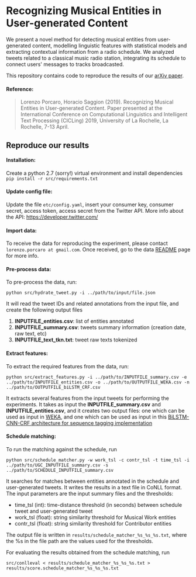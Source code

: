# Recognizing Musical Entities in User-generated Content

We present a novel method for detecting musical entities from user-generated content, modelling linguistic features with statistical models and extracting contextual information from a radio schedule.  We analyzed tweets related to a classical music radio station, integrating its schedule to connect users' messages to tracks broadcasted. 

This repository contains code to reproduce the results of our [arXiv paper](https://arxiv.org/abs/1904.00648).

#### Reference:
> Lorenzo Porcaro, Horacio Saggion (2019). Recognizing Musical Entities in User-generated Content. Paper presented at the International Conference on Computational Linguistics and Intelligent Text Processing (CICLing) 2019, University of La Rochelle, La Rochelle, 7-13 April.

## Reproduce our results

#### Installation:
Create a python 2.7 (sorry!) virtual environment and install dependencies `pip install -r src/requirements.txt`

#### Update config file:
Update the file `etc/config.yaml`, insert your consumer key, consumer secret, access token, access secret from the Twitter API. More info about the API: https://developer.twitter.com/

#### Import data:
To receive the data for reproducing the experiment, please contact `lorenzo.porcaro at gmail.com`. Once received, go to the data [README](https://github.com/LPorcaro/musicner/tree/master/data) page for more info.

#### Pre-process data:
To pre-process the data, run:

`python src/hydrate_tweet.py -i ../path/to/input/file.json`

It will read the tweet IDs and related annotations from the input file, and create the following output files
1) **INPUTFILE_entities.csv**: list of entities annotated
2) **INPUTFILE_summary.csv**: tweets summary information (creation date, raw text, etc)
3) **INPUTFILE_text_tkn.txt**: tweet raw texts tokenized

#### Extract features:
To extract the required features from the data, run:

`python src/extract_features.py -i ../path/to/INPUTFILE_summary.csv -e ../path/to/INPUTFILE_entities.csv -o ../path/to/OUTPUTFILE_WEKA.csv -n ../path/to/OUTPUTFILE_biLSTM_CRF.csv`

It extracts several features from the input tweets for performing the experiments. It takes as input the **INPUTFILE_summary.csv** and **INPUTFILE_entities.csv**, and it creates two output files: one which can be used as input in [WEKA](https://www.cs.waikato.ac.nz/ml/weka/), and one which can be used as input in this [BiLSTM-CNN-CRF architecture for sequence tagging implementation](https://github.com/UKPLab/emnlp2017-bilstm-cnn-crf)

#### Schedule  matching:
To run the matching against the schedule, run

`python src/schedule_matcher.py -w work_tsl -c contr_tsl -t time_tsl -i ../path/to/UGC_INPUTFILE_summary.csv -s ../path/to/SCHEDULE_INPUTFILE_summary.csv`

It searches for matches between entities annotated in the schedule and  user-generated tweets. It writes the results in a text file in CoNLL format. The input parameters are the input summary files and the thresholds:
- time_tsl (int): time-distance threshold (in seconds) between schedule tweet and user-generated tweet
- work_tsl (float): string similarity threshold for Musical Work entities
- contr_tsl (float): string similarity threshold for Contributor entities

The output file is written in `results/schedule_matcher_%s_%s_%s.txt`, where the %s in the file path are the values used for the thresholds. 

For evaluating the results obtained from the schedule matching, run 

`src/conlleval < results/schedule_matcher_%s_%s_%s.txt > results/score.schedule_matcher_%s_%s_%s.txt`

